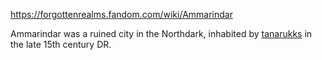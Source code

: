https://forgottenrealms.fandom.com/wiki/Ammarindar

Ammarindar was a ruined city in the Northdark, inhabited by [tanarukks](https://forgottenrealms.fandom.com/wiki/Tanarukk) in the late 15th century DR.